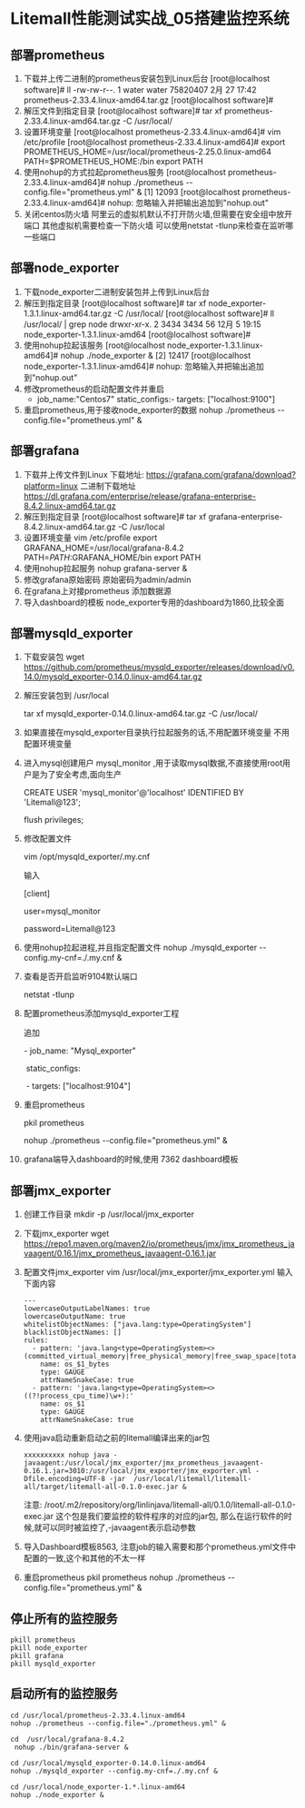 # Litemall性能测试实战_05搭建监控系统

## 部署prometheus

1. 下载并上传二进制的prometheus安装包到Linux后台
   [root@localhost software]# ll
   -rw-rw-r--. 1 water water 75820407 2月  27 17:42 prometheus-2.33.4.linux-amd64.tar.gz
   [root@localhost software]#
2. 解压文件到指定目录
   [root@localhost software]# tar xf prometheus-2.33.4.linux-amd64.tar.gz -C /usr/local/
3. 设置环境变量
   [root@localhost prometheus-2.33.4.linux-amd64]# vim /etc/profile
   [root@localhost prometheus-2.33.4.linux-amd64]#
   export PROMETHEUS_HOME=/usr/local/prometheus-2.25.0.linux-amd64
   PATH=$PROMETHEUS_HOME:/bin
   export PATH
4. 使用nohup的方式拉起prometheus服务
   [root@localhost prometheus-2.33.4.linux-amd64]# nohup ./prometheus --config.file="prometheus.yml" &
   [1] 12093
   [root@localhost prometheus-2.33.4.linux-amd64]# nohup: 忽略输入并把输出追加到"nohup.out"
5. 关闭centos防火墙
   阿里云的虚拟机默认不打开防火墙,但需要在安全组中放开端口
   其他虚拟机需要检查一下防火墙
   可以使用netstat -tlunp来检查在监听哪一些端口

## 部署node_exporter

1. 下载node_exporter二进制安装包并上传到Linux后台
2. 解压到指定目录
   [root@localhost software]# tar xf node_exporter-1.3.1.linux-amd64.tar.gz -C /usr/local/
   [root@localhost software]# ll /usr/local/ | grep node
   drwxr-xr-x. 2 3434 3434  56 12月  5 19:15 node_exporter-1.3.1.linux-amd64
   [root@localhost software]# 
3. 使用nohup拉起该服务
   [root@localhost node_exporter-1.3.1.linux-amd64]# nohup ./node_exporter &
   [2] 12417
   [root@localhost node_exporter-1.3.1.linux-amd64]# nohup: 忽略输入并把输出追加到"nohup.out"
4. 修改prometheus的启动配置文件并重启
    - job_name:"Centos7"
       static_configs:- targets: ["localhost:9100"]
5. 重启prometheus,用于接收node_exporter的数据
   nohup ./prometheus --config.file="prometheus.yml" &

## 部署grafana

1. 下载并上传文件到Linux
   下载地址: https://grafana.com/grafana/download?platform=linux
   二进制下载地址   https://dl.grafana.com/enterprise/release/grafana-enterprise-8.4.2.linux-amd64.tar.gz
2. 解压到指定目录
   [root@localhost software]# tar xf grafana-enterprise-8.4.2.linux-amd64.tar.gz -C /usr/local
3. 设置环境变量
   vim /etc/profile
   export GRAFANA_HOME=/usr/local/grafana-8.4.2
   PATH=$PATH:$GRAFANA_HOME/bin
   export PATH
4. 使用nohup拉起服务
   nohup grafana-server &
5. 修改grafana原始密码
   原始密码为admin/admin
6. 在grafana上对接prometheus
   添加数据源
7. 导入dashboard的模板
   node_exporter专用的dashboard为1860,比较全面

## 部署mysqld_exporter

1. 下载安装包
   wget https://github.com/prometheus/mysqld_exporter/releases/download/v0.14.0/mysqld_exporter-0.14.0.linux-amd64.tar.gz

2. 解压安装包到  /usr/local

   tar xf mysqld_exporter-0.14.0.linux-amd64.tar.gz -C /usr/local/

3. 如果直接在mysqld_exporter目录执行拉起服务的话,不用配置环境变量
   不用配置环境变量

4. 进入mysql创建用户  mysql_monitor ,用于读取mysql数据,不直接使用root用户是为了安全考虑,面向生产

   CREATE USER 'mysql_monitor'@'localhost' IDENTIFIED BY 'Litemall@123';

   flush privileges;

5. 修改配置文件

   vim /opt/mysqld_exporter/.my.cnf

   输入

   [client]

   user=mysql_monitor

   password=Litemall@123

6. 使用nohup拉起进程,并且指定配置文件
   nohup ./mysqld_exporter --config.my-cnf=./.my.cnf &

7. 查看是否开启监听9104默认端口

   netstat -tlunp

8. 配置prometheus添加mysqld_exporter工程

   追加

     \- job_name: "Mysql_exporter"

   ​    static_configs:

   ​      \- targets: ["localhost:9104"]

9. 重启prometheus

   pkil prometheus

   nohup ./prometheus --config.file="prometheus.yml" &

10. grafana端导入dashboard的时候,使用  7362  dashboard模板

## 部署jmx_exporter

1. 创建工作目录
   mkdir -p /usr/local/jmx_exporter

2. 下载jmx_exporter
   wget https://repo1.maven.org/maven2/io/prometheus/jmx/jmx_prometheus_javaagent/0.16.1/jmx_prometheus_javaagent-0.16.1.jar

3. 配置文件jmx_exporter
   vim /usr/local/jmx_exporter/jmx_exporter.yml
   输入下面内容

   ```
   ---  
   lowercaseOutputLabelNames: true
   lowercaseOutputName: true
   whitelistObjectNames: ["java.lang:type=OperatingSystem"]
   blacklistObjectNames: []
   rules:
     - pattern: 'java.lang<type=OperatingSystem><>(committed_virtual_memory|free_physical_memory|free_swap_space|total_physical_memory|total_swap_space)_size:'
       name: os_$1_bytes
       type: GAUGE
       attrNameSnakeCase: true
     - pattern: 'java.lang<type=OperatingSystem><>((?!process_cpu_time)\w+):'
       name: os_$1
       type: GAUGE
       attrNameSnakeCase: true
   ```

4. 使用java启动重新启动之前的litemall编译出来的jar包

   ```
   xxxxxxxxxx nohup java -javaagent:/usr/local/jmx_exporter/jmx_prometheus_javaagent-0.16.1.jar=3010:/usr/local/jmx_exporter/jmx_exporter.yml -Dfile.encoding=UTF-8 -jar  /usr/local/litemall/litemall-all/target/litemall-all-0.1.0-exec.jar &
   ```

   注意: /root/.m2/repository/org/linlinjava/litemall-all/0.1.0/litemall-all-0.1.0-exec.jar 这个包是我们要监控的软件程序的对应的jar包, 那么在运行软件的时候,就可以同时被监控了,-javaagent表示启动参数

5. 导入Dashboard模板8563, 注意job的输入需要和那个prometheus.yml文件中配置的一致,这个和其他的不太一样

6. 重启prometheus
   pkil prometheus
   nohup ./prometheus --config.file="prometheus.yml" &

## 停止所有的监控服务

```
pkill prometheus
pkill node_exporter
pkill grafana
pkill mysqld_exporter
```

## 启动所有的监控服务

```
cd /usr/local/prometheus-2.33.4.linux-amd64
nohup ./prometheus --config.file="./prometheus.yml" &
 
cd  /usr/local/grafana-8.4.2
 nohup ./bin/grafana-server &
 
cd /usr/local/mysqld_exporter-0.14.0.linux-amd64
nohup ./mysqld_exporter --config.my-cnf=./.my.cnf &

cd /usr/local/node_exporter-1.*.linux-amd64
nohup ./node_exporter &
```

